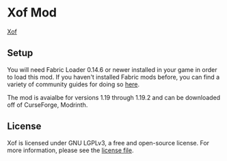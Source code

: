 # Xof Mod
[Xof](https://www.youtube.com/watch?v=c2OO-TRuvDQ)

## Setup

You will need Fabric Loader 0.14.6 or newer installed in your game in order to load this mod. If you haven't installed Fabric mods before, you can find a variety of community guides for doing so [here](https://fabricmc.net/wiki/install).

The mod is avaialbe for versions 1.19 through 1.19.2 and can be downloaded off of CurseForge, Modrinth.


## License

Xof is licensed under GNU LGPLv3, a free and open-source license. For more information, please see the [license file](LICENSE).